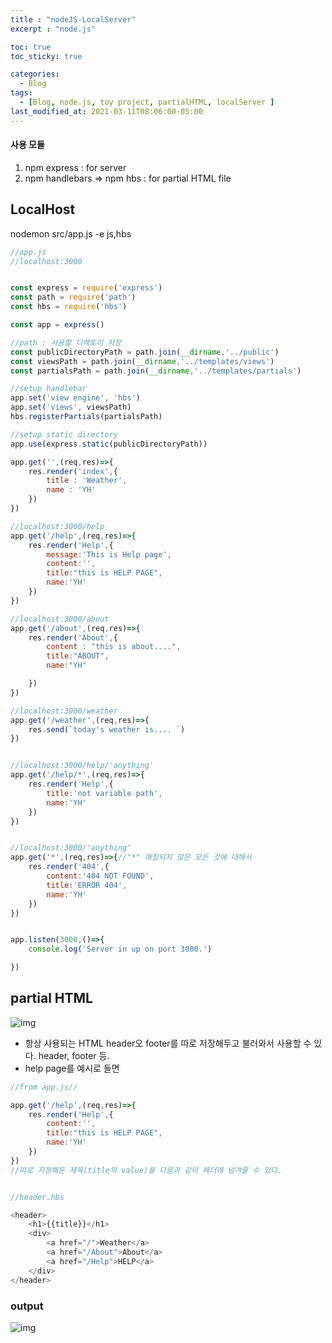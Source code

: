 ```yaml
---
title : "nodeJS-LocalServer"
excerpt : "node.js"

toc: true
toc_sticky: true

categories:
  - Blog
tags:
  - [Blog, node.js, toy project, partialHTML, localServer ]
last_modified_at: 2021-03-11T08:06:00-05:00
---
```


#### 사용 모듈

1. npm express : for server
2. npm handlebars => npm hbs : for partial HTML file

## LocalHost


nodemon src/app.js -e js,hbs

```js
//app.js
//localhost:3000


const express = require('express')
const path = require('path')
const hbs = require('hbs')

const app = express()

//path : 사용할 디렉토리 저장
const publicDirectoryPath = path.join(__dirname,'../public')
const viewsPath = path.join(__dirname,'../templates/views')
const partialsPath = path.join(__dirname,'../templates/partials')

//setup handlebar
app.set('view engine', 'hbs')
app.set('views', viewsPath)
hbs.registerPartials(partialsPath)

//setup static directory
app.use(express.static(publicDirectoryPath))

app.get('',(req,res)=>{
    res.render('index',{
        title : 'Weather',
        name : 'YH'
    })
})

//localhost:3000/help
app.get('/help',(req,res)=>{
    res.render('Help',{
        message:'This is Help page',
        content:'',
        title:"this is HELP PAGE",
        name:'YH'
    })
})

//localhost:3000/about
app.get('/about',(req,res)=>{
    res.render('About',{
        content : "this is about....",
        title:"ABOUT",
        name:"YH"

    })
})

//localhost:3000/weather
app.get('/weather',(req,res)=>{
    res.send(`today's weather is.... `)
})


//localhost:3000/help/'anything'
app.get('/help/*',(req,res)=>{
    res.render('Help',{
        title:'not variable path',
        name:'YH'
    })
})


//localhost:3000/'anything'
app.get('*',(req,res)=>{//"*" 매칭되지 않은 모든 것에 대해서
    res.render('404',{
        content:'404 NOT FOUND',
        title:'ERROR 404',
        name:'YH'
    })
})


app.listen(3000,()=>{
    console.log('Server in up on port 3000.')

})

```


## partial HTML

![img](/assets/images/localServer/partial.jpg) 

* 항상 사용되는 HTML header오 footer를 따로 저장해두고 불러와서 사용할 수 있다. header, footer 등.
* help page를 예시로 들면 

```js
//from app.js//

app.get('/help',(req,res)=>{
    res.render('Help',{
        content:'',
        title:"this is HELP PAGE",
        name:'YH'
    })
})
//따로 지정해둔 제목(title의 value)을 다음과 같이 헤더에 넘겨줄 수 있다.


//header.hbs

<header>
    <h1>{{title}}</h1>
    <div>
        <a href="/">Weather</a>
        <a href="/About">About</a>
        <a href="/Help">HELP</a>
    </div>
</header>

```

### output

![img](/assets/images/localServer/help.jpg) 
